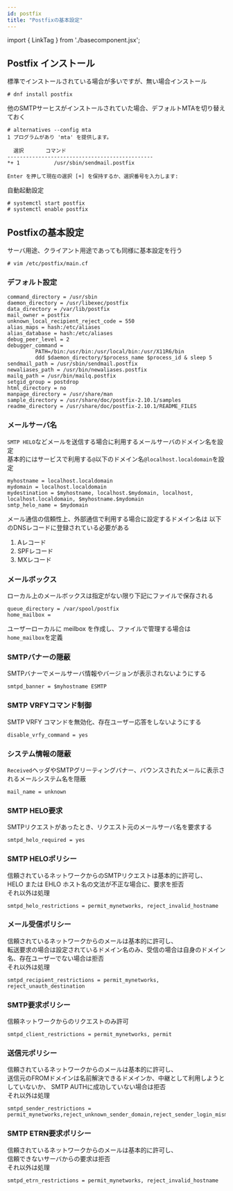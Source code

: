```yaml
---
id: postfix
title: "Postfixの基本設定"
---
```

import { LinkTag } from './basecomponent.jsx';

## Postfix インストール
標準でインストールされている場合が多いですが、無い場合インストール  

```
# dnf install postfix
```

他のSMTPサーヒスがインストールされていた場合、デフォルトMTAを切り替えておく  

```
# alternatives --config mta
1 プログラムがあり 'mta' を提供します。

  選択       コマンド
-----------------------------------------------
*+ 1           /usr/sbin/sendmail.postfix

Enter を押して現在の選択 [+] を保持するか、選択番号を入力します:
```

自動起動設定  

```
# systemctl start postfix
# systemctl enable postfix
```

## Postfixの基本設定
サーバ用途、クライアント用途であっても同様に基本設定を行う  

```
# vim /etc/postfix/main.cf
```

### デフォルト設定  

```
command_directory = /usr/sbin
daemon_directory = /usr/libexec/postfix
data_directory = /var/lib/postfix
mail_owner = postfix
unknown_local_recipient_reject_code = 550
alias_maps = hash:/etc/aliases
alias_database = hash:/etc/aliases
debug_peer_level = 2
debugger_command =
         PATH=/bin:/usr/bin:/usr/local/bin:/usr/X11R6/bin
         ddd $daemon_directory/$process_name $process_id & sleep 5
sendmail_path = /usr/sbin/sendmail.postfix
newaliases_path = /usr/bin/newaliases.postfix
mailq_path = /usr/bin/mailq.postfix
setgid_group = postdrop
html_directory = no
manpage_directory = /usr/share/man
sample_directory = /usr/share/doc/postfix-2.10.1/samples
readme_directory = /usr/share/doc/postfix-2.10.1/README_FILES
```

### メールサーバ名  
`SMTP HELO`などメールを送信する場合に利用するメールサーバのドメイン名を設定  
基本的にはサービスで利用する`@`以下のドメイン名`@localhost.localdomain`を設定  

```
myhostname = localhost.localdomain
mydomain = localhost.localdomain
mydestination = $myhostname, localhost.$mydomain, localhost, localhost.localdomain, $myhostname.$mydomain
smtp_helo_name = $mydomain
```

メール通信の信頼性上、外部通信で利用する場合に設定するドメイン名は
以下のDNSレコードに登録されている必要がある  

1. Aレコード  
2. SPFレコード  
3. MXレコード  
  

### メールボックス  
ローカル上のメールボックスは指定がない限り下記にファイルで保存される  

```
queue_directory = /var/spool/postfix
home_mailbox =
```

ユーザーローカルに meilbox を作成し、ファイルで管理する場合は`home_mailbox`を定義  

### SMTPバナーの隠蔽  
SMTPバナーでメールサーバ情報やバージョンが表示されないようにする  

```
smtpd_banner = $myhostname ESMTP
```

### SMTP VRFYコマンド制御  
SMTP VRFY コマンドを無効化、存在ユーザー応答をしないようにする  

```
disable_vrfy_command = yes
```

### システム情報の隠蔽  
`Received`ヘッダやSMTPグリーティングバナー、バウンスされたメールに表示されるメールシステム名を隠蔽  

```
mail_name = unknown
```

### SMTP HELO要求  
SMTPリクエストがあったとき、リクエスト元のメールサーバ名を要求する  

```
smtpd_helo_required = yes
```

### SMTP HELOポリシー  
信頼されているネットワークからのSMTPリクエストは基本的に許可し、  
HELO または EHLO ホスト名の文法が不正な場合に、要求を拒否  
それ以外は処理  

```
smtpd_helo_restrictions = permit_mynetworks, reject_invalid_hostname
```

### メール受信ポリシー  
信頼されているネットワークからのメールは基本的に許可し、  
転送要求の場合は設定されているドメイン名のみ、受信の場合は自身のドメイン名、存在ユーザーでない場合は拒否  
それ以外は処理  

```
smtpd_recipient_restrictions = permit_mynetworks, reject_unauth_destination
```

### SMTP要求ポリシー  
信頼ネットワークからのリクエストのみ許可  

```
smtpd_client_restrictions = permit_mynetworks, permit
```

### 送信元ポリシー  
信頼されているネットワークからのメールは基本的に許可し、  
送信元のFROMドメインは名前解決できるドメインか、中継として利用しようとしていないか、
SMTP AUTHに成功していない場合は拒否  
それ以外は処理  

```
smtpd_sender_restrictions = permit_mynetworks,reject_unknown_sender_domain,reject_sender_login_mismatch
```

### SMTP ETRN要求ポリシー  
信頼されているネットワークからのメールは基本的に許可し、  
信頼できないサーバからの要求は拒否  
それ以外は処理  

```
smtpd_etrn_restrictions = permit_mynetworks, reject_invalid_hostname
```

